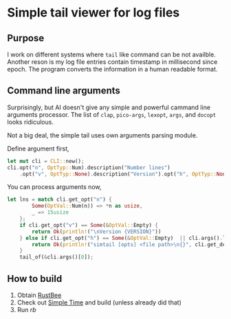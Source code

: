 # Simple tail viewer for log files

## Purpose
I work on different systems where `tail` like command can be not availble. Another reson 
is
my log file entries contain timestamp in millisecond since epoch. The program converts
the information in a human readable format.

## Command line arguments
Surprisingly, but AI doesn't give any simple and powerful cammand line arguments processor.
The list of `clap`, `pico-args`, `lexopt`, `args`, and  `docopt` looks ridiculous.

Not a big deal, the simple tail uses own arguments parsing module. 

Define argument first,
```Rust
let mut cli = CLI::new();
cli.opt("n", OptTyp::Num).description("Number lines")
    .opt("v", OptTyp::None).description("Version").opt("h", OptTyp::None);
```

You can process arguments now,
```rust
let lns = match cli.get_opt("n") {
        Some(OptVal::Num(n)) => *n as usize,
        _ => 15usize
    };
    if cli.get_opt("v") == Some(&OptVal::Empty) {
        return Ok(println!("\nVersion {VERSION}"))
    } else if cli.get_opt("h") == Some(&OptVal::Empty)  || cli.args().len()  != 1 {
        return Ok(println!("simtail [opts] <file path>\n{}", cli.get_description().unwrap()))
    }
    tail_of(&cli.args()[0]);
```

## How to build

1. Obtain [RustBee](https://github.com/vernisaz/rust_bee) 
2. Check out [Simple Time](https://github.com/vernisaz/simtime) and build (unless  already did that)
3. Run *rb*